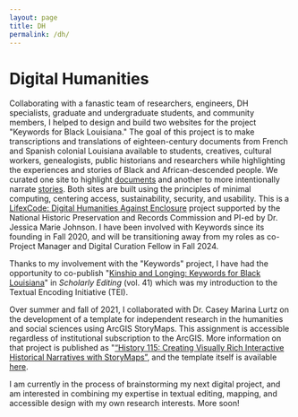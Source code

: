 ```yaml
---
layout: page
title: DH
permalink: /dh/
---
```

# Digital Humanities  

Collaborating with a fanastic team of researchers, engineers, DH specialists, graduate and undergraduate students, and community members, I helped to design and build two websites for the project "Keywords for Black Louisiana." The goal of this project is to make transcriptions and translations of eighteen-century documents from French and Spanish colonial Louisiana available to students, creatives, cultural workers, genealogists, public historians and researchers while highlighting the experiences and stories of Black and African-descended people. We curated one site to highlight [documents](docs.k4bl.org) and another to more intentionally narrate [stories](stories.k4bl.org). Both sites are built using the principles of minimal computing, centering access, sustainability, security, and usability. This is a [LifexCode: Digital Humanities Against Enclosure](lifexcode.org) project supported by the National Historic Preservation and Records Commission and PI-ed by Dr. Jessica Marie Johnson. I have been involved with Keywords since its founding in Fall 2020, and will be transitioning away from my roles as co-Project Manager and Digital Curation Fellow in Fall 2024.  
  
Thanks to my involvement with the "Keywords" project, I have had the opportunity to co-publish "[Kinship and Longing: Keywords for Black Louisiana](https://scholarlyediting.org/issues/41/kinship-and-longing/)" in *Scholarly Editing* (vol. 41) which was my introduction to the Textual Encoding Initiative (TEI).
  
Over summer and fall of 2021, I collaborated with Dr. Casey Marina Lurtz on the development of a template for independent research in the humanities and social sciences using ArcGIS StoryMaps. This assignment is accessible regardless of institutional subscription to the ArcGIS. More information on that project is published as "[“History 115: Creating Visually Rich Interactive Historical Narratives with StoryMaps”](https://krieger.jhu.edu/writing-program/projects/history/), and the template itself is available [here](https://teaching-research-storymaps-gisanddata.hub.arcgis.com/).  
  
I am currently in the process of brainstorming my next digital project, and am interested in combining my expertise in textual editing, mapping, and accessible design with my own research interests. More soon!
